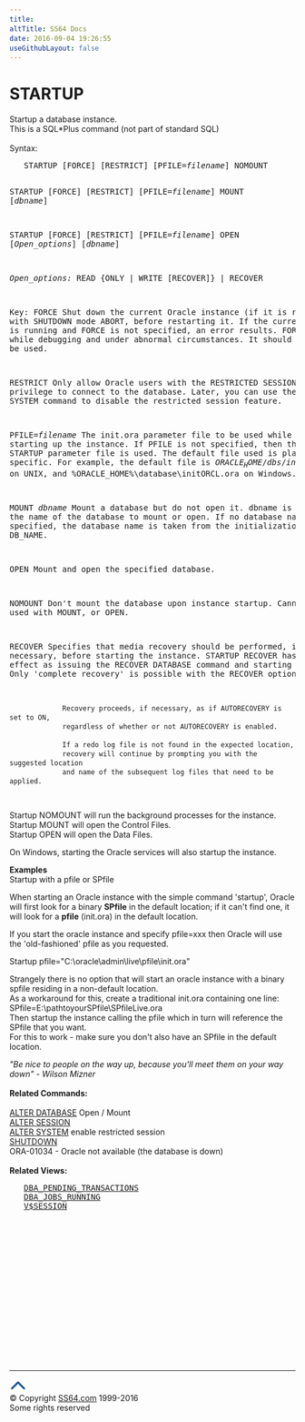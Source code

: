 ```yaml
---
title:
altTitle: SS64 Docs
date: 2016-09-04 19:26:55
useGithubLayout: false
---
```

<!-- #BeginLibraryItem "/Library/head_ora.lbi" --><!-- #EndLibraryItem --><h1>STARTUP</h1> 
<p>Startup a database instance.<br>
  This is a SQL*Plus command (not part of standard SQL)<br>
  <br>
  Syntax:</p>
<pre>   STARTUP [FORCE] [RESTRICT] [PFILE=<i>filename</i>] NOMOUNT 

   STARTUP [FORCE] [RESTRICT] [PFILE=<i>filename</i>] MOUNT [<i>dbname</i>]

   STARTUP [FORCE] [RESTRICT] [PFILE=<i>filename</i>] OPEN [<i>Open_options</i>] [<i>dbname</i>] 

<i>Open_options:</i>
         READ {ONLY | WRITE [RECOVER]} | RECOVER

Key:
   FORCE
                 Shut down the current Oracle instance (if it is running) with
                 SHUTDOWN mode ABORT, before restarting it. 
                 If the current instance is running and FORCE is not specified,
                 an error results. FORCE is useful while debugging and under abnormal
                 circumstances. It should not normally be used.

   RESTRICT
                 Only allow Oracle users with the RESTRICTED SESSION system privilege
                 to connect to the database. Later, you can use the ALTER SYSTEM command
                 to disable the restricted session feature.

   PFILE=<i>filename</i>
                 The init.ora parameter file to be used while starting up the instance.
                 If PFILE is not specified, then the default STARTUP parameter file is used.
                 The default file used is platform specific.
                 For example, the default file is $ORACLE_HOME/dbs/init$ORACLE_SID.ora on UNIX,
                 and %ORACLE_HOME%\database\initORCL.ora on Windows.

   MOUNT <i>dbname</i>
                 Mount a database but do not open it.
                 dbname is the name of the database to mount or open.
                 If no database name is specified, the database name is taken from the
                 initialization parameter DB_NAME.

   OPEN
                 Mount and open the specified database.

   NOMOUNT
                 Don't mount the database upon instance startup.
                 Cannot be used with MOUNT, or OPEN.

   RECOVER
                 Specifies that media recovery should be performed, if necessary,
                 before starting the instance.
                 STARTUP RECOVER has the same effect as issuing the RECOVER DATABASE command
                 and starting an instance.
                 Only 'complete recovery' is possible with the RECOVER option.

                 Recovery proceeds, if necessary, as if AUTORECOVERY is set to ON,
                 regardless of whether or not AUTORECOVERY is enabled.

                 If a redo log file is not found in the expected location,
                 recovery will continue by prompting you with the suggested location  
                 and name of the subsequent log files that need to be applied.
</pre>
<p>Startup NOMOUNT will run the background processes for the instance.<br>
Startup MOUNT will open the Control Files.<br>
Startup OPEN will open the Data Files.</p>
<p>On Windows, starting the Oracle services will also startup the instance. </p>
<p><b>Examples</b><br>
Startup with a pfile or  SPfile</p>
<p>When starting an Oracle instance with the simple command <span class="code">'startup'</span>, Oracle will first look 
for a binary <b>SPfile</b> in the default location; if it can't find one, it will look for a <b>pfile</b> (init.ora) in the default location.</p>
<p>If you start the oracle instance and specify <span class="code">pfile=xxx</span> then Oracle will use the 'old-fashioned' pfile as you requested.</p>
<p class="code">Startup  pfile="C:\oracle\admin\live\pfile\init.ora"</p>
<p>Strangely there is no option that will start an oracle instance with a binary spfile residing in a non-default location.<br>
As a workaround for this, create a traditional init.ora containing  one line:<br>
<span class="code">SPfile=E:\pathtoyourSPfile\SPfileLive.ora</span><br> 
Then startup the instance calling the pfile which in turn will reference the SPfile that you want.<br>
For this to work - make sure you don't also have an SPfile in the default location.</p>
<p><i class="quote">"Be nice to people on the way up, because you'll meet 
  them on your way down" - Wilson 
  Mizner</i><b><br>
  <br>
  Related Commands:<br>
  </b> <a href="database_a.html"><br>
  ALTER DATABASE</a> Open / Mount <br>
  <a href="session_a.html"> ALTER SESSION</a><br>
  <a href="system_a.html">ALTER SYSTEM</a> enable restricted session <br>
  <a href="shutdown.html">SHUTDOWN</a> <br>
  ORA-01034 - Oracle not available (the database is down) <br>
  <b><br>
</b><b>Related Views:</b></p>
<pre>   <a href="../orad/DBA_PENDING_TRANSACTIONS.html">DBA_PENDING_TRANSACTIONS</a> 
   <a href="../orad/DBA_JOBS_RUNNING.html">DBA_JOBS_RUNNING</a>  
   <a href="../orav/V$SESSION.html">V$SESSION</a></pre><!-- #BeginLibraryItem "/Library/foot_ora.lbi" --><p>
<!-- oracle-footer -->
<ins class="adsbygoogle" style="display:inline-block;width:300px;height:250px" data-ad-client="ca-pub-6140977852749469" data-ad-slot="4275490898"></ins>
<script>
(adsbygoogle = window.adsbygoogle || []).push({});
</script></p>
<hr>
<div id="bl" class="footer"><a href="startup.html#"><img src="../images/top.png" width="30" height="22" alt="Back to the Top"></a></div>
<div id="br" class="footer, tagline">© Copyright <a href="http://ss64.com/">SS64.com</a> 1999-2016<br>
Some rights reserved</div><!-- #EndLibraryItem -->


